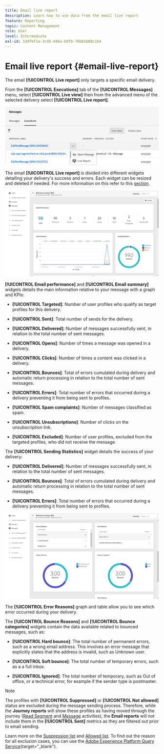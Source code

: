 ```yaml
---
title: Email live report
description: Learn how to use data from the email live report
feature: Reporting
topic: Content Management
role: User
level: Intermediate
exl-id: 1ddfbf1a-3cd5-446a-b0fb-76b81b88c1b4
---
```

# Email live report {#email-live-report}

The email **[!UICONTROL Live report]** only targets a specific email delivery. 

From the **[!UICONTROL Executions]** tab of the **[!UICONTROL Messages]** menu, select **[!UICONTROL Live view]** then from the advanced menu of the selected delivery select **[!UICONTROL Live report]**.

![](../assets/live_report.png)

The email **[!UICONTROL Live report]** is divided into different widgets detailing your delivery's success and errors. Each widget can be resized and deleted if needed. For more information on this refer to this [section](live-report.md#modify-dashboard).

![](../assets/live_report_5.png)

**[!UICONTROL Email performance]** and **[!UICONTROL Email summary]** widgets details the main information relative to your message with a graph and KPIs:

* **[!UICONTROL Targeted]**: Number of user profiles who qualify as target profiles for this delivery.

* **[!UICONTROL Sent]**: Total number of sends for the delivery.

* **[!UICONTROL Delivered]**: Number of messages successfully sent, in relation to the total number of sent messages.

* **[!UICONTROL Opens]**: Number of times a message was opened in a delivery.

* **[!UICONTROL Clicks]**: Number of times a content was clicked in a delivery.

* **[!UICONTROL Bounces]**: Total of errors cumulated during delivery and automatic return processing in relation to the total number of sent messages.

* **[!UICONTROL Errors]**: Total number of errors that occurred during a delivery preventing it from being sent to profiles.

* **[!UICONTROL Spam complaints]**: Number of messages classified as spam.

* **[!UICONTROL Unsubscriptions]**: Number of clicks on the unsubscription link.

* **[!UICONTROL Excluded]**: Number of user profiles, excluded from the targeted profiles, who did not receive the message.

The **[!UICONTROL Sending Statistics]** widget details the success of your delivery:

* **[!UICONTROL Delivered]**: Number of messages successfully sent, in relation to the total number of sent messages.

* **[!UICONTROL Bounces]**: Total of errors cumulated during delivery and automatic return processing in relation to the total number of sent messages.

* **[!UICONTROL Errors]**: Total number of errors that occurred during a delivery preventing it from being sent to profiles.

![](../assets/live_report_6.png)

The **[!UICONTROL Error Reasons]** graph and table allow you to see which error occurred during your delivery.

The **[!UICONTROL Bounce Reasons]** and **[!UICONTROL Bounce categories]** widgets contain the data available related to bounced messages, such as:

* **[!UICONTROL Hard bounce]**: The total number of permanent errors, such as a wrong email address. This involves an error message that explicitly states that the address is invalid, such as Unknown user.

* **[!UICONTROL Soft bounce]**: The total number of temporary errors, such as a a full inbox.

* **[!UICONTROL Ignored]**: The total number of temporary, such as Out of office, or a technical error, for example if the sender type is postmaster.

<!--
![](../assets/live_report_8.png)

>[!NOTE]
>
>The Offers widgets and metrics are only available if a decision was inserted in an email. For more information on Decision Management, refer to this [page](../offers/get-started/starting-offer-decisioning.md).

The **[!UICONTROL Offers statistic]** and **[!UICONTROL Offers statistics]** over time widgets measure your offer's success and impact on your targeted audience. It detail the main information relative to your message with KPIs:

* **[!UICONTROL Offer sent]**: Total number of sends for the offer.

* **[!UICONTROL Offer impression]**: Number of times the offer was opened in a delivery.

* **[!UICONTROL Offer clicks]**: Number of times an offer was clicked on in a delivery.
-->
>[!NOTE]
>
>The profiles with **[!UICONTROL Suppressed]** or **[!UICONTROL Not allowed]** status are excluded during the message sending process. Therefore, while the **Journey reports** will show these profiles as having moved through the journey ([Read Segment](../building-journeys/read-segment.md) and [Message](../building-journeys/journeys-message.md) activities), the **Email reports** will not include them in the **[!UICONTROL Sent]** metrics as they are filtered out prior to email sending.
>
>Learn more on the [Suppression list](../suppression-list.md) and [Allowed list](../allow-list.md). To find out the reason for all exclusion cases, you can use the [Adobe Experience Platform Query Service](https://experienceleague.adobe.com/docs/experience-platform/query/api/getting-started.html){target="_blank"}.
